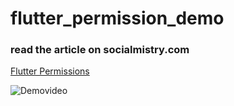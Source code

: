 # flutter_permission_demo

### read the article on socialmistry.com
[Flutter Permissions](https://socialmistry.com/requesting-permissions-thoughtfully-in-flutter-android/)

![Demovideo](https://youtube.com/shorts/JM1JCRGkPKE?feature=share)

